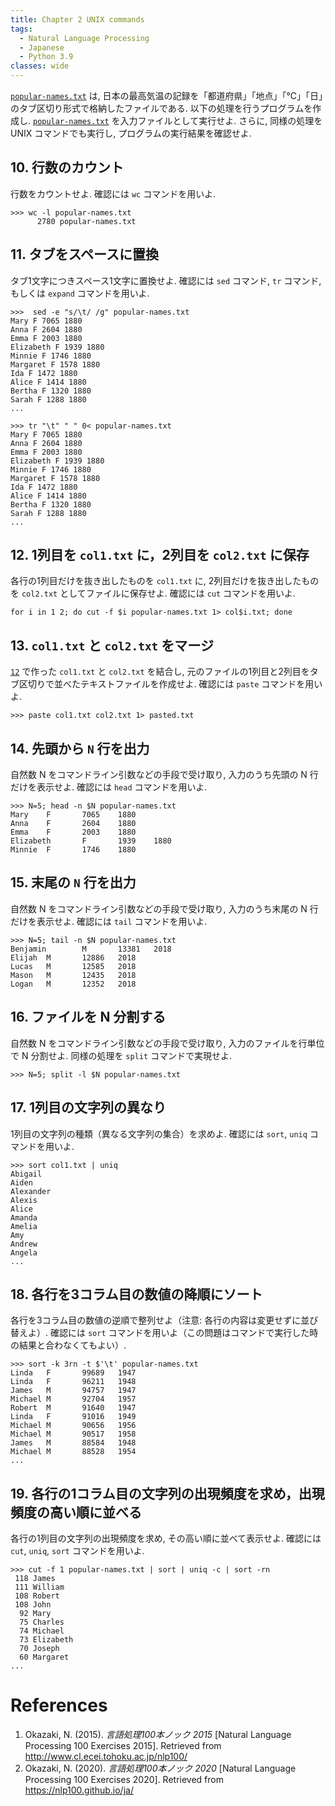 ```yaml
---
title: Chapter 2 UNIX commands
tags:
  - Natural Language Processing
  - Japanese
  - Python 3.9
classes: wide
---
```


[```popular-names.txt```](https://nlp100.github.io/data/popular-names.txt) は, 日本の最高気温の記録を「都道府県」「地点」「℃」「日」のタブ区切り形式で格納したファイルである. 以下の処理を行うプログラムを作成し. [```popular-names.txt```](https://nlp100.github.io/data/popular-names.txt) を入力ファイルとして実行せよ. さらに, 同様の処理を UNIX コマンドでも実行し, プログラムの実行結果を確認せよ.

## 10. 行数のカウント

行数をカウントせよ. 確認には ```wc``` コマンドを用いよ.

```shell
>>> wc -l popular-names.txt
      2780 popular-names.txt
```

## 11. タブをスペースに置換

タブ1文字につきスペース1文字に置換せよ. 確認には ```sed``` コマンド, ```tr``` コマンド, もしくは ```expand``` コマンドを用いよ.

```shell
>>>  sed -e "s/\t/ /g" popular-names.txt
Mary F 7065 1880
Anna F 2604 1880
Emma F 2003 1880
Elizabeth F 1939 1880
Minnie F 1746 1880
Margaret F 1578 1880
Ida F 1472 1880
Alice F 1414 1880
Bertha F 1320 1880
Sarah F 1288 1880
...
```

```shell
>>> tr "\t" " " 0< popular-names.txt
Mary F 7065 1880
Anna F 2604 1880
Emma F 2003 1880
Elizabeth F 1939 1880
Minnie F 1746 1880
Margaret F 1578 1880
Ida F 1472 1880
Alice F 1414 1880
Bertha F 1320 1880
Sarah F 1288 1880
...
```

## 12. 1列目を ```col1.txt``` に，2列目を ```col2.txt``` に保存

各行の1列目だけを抜き出したものを ```col1.txt``` に, 2列目だけを抜き出したものを ```col2.txt``` としてファイルに保存せよ. 確認には ```cut``` コマンドを用いよ.

```shell
for i in 1 2; do cut -f $i popular-names.txt 1> col$i.txt; done
```

## 13. ```col1.txt``` と ```col2.txt``` をマージ

[```12```](#12.-1列目を-<code>col1.txt<%2Fcode>-に，2列目を-<code>col2.txt<%2Fcode>-に保存) で作った ```col1.txt``` と ```col2.txt``` を結合し, 元のファイルの1列目と2列目をタブ区切りで並べたテキストファイルを作成せよ. 確認には ```paste``` コマンドを用いよ.

```shell
>>> paste col1.txt col2.txt 1> pasted.txt
```

## 14. 先頭から ```N``` 行を出力

自然数 N をコマンドライン引数などの手段で受け取り, 入力のうち先頭の N 行だけを表示せよ. 確認には ```head``` コマンドを用いよ.

```shell
>>> N=5; head -n $N popular-names.txt
Mary    F       7065    1880
Anna    F       2604    1880
Emma    F       2003    1880
Elizabeth       F       1939    1880
Minnie  F       1746    1880
```

## 15. 末尾の ```N``` 行を出力

自然数 N をコマンドライン引数などの手段で受け取り, 入力のうち末尾の N 行だけを表示せよ. 確認には ```tail``` コマンドを用いよ.

```shell
>>> N=5; tail -n $N popular-names.txt
Benjamin        M       13381   2018
Elijah  M       12886   2018
Lucas   M       12585   2018
Mason   M       12435   2018
Logan   M       12352   2018
```

## 16. ファイルを N 分割する

自然数 N をコマンドライン引数などの手段で受け取り, 入力のファイルを行単位で N 分割せよ. 同様の処理を ```split``` コマンドで実現せよ.

```shell
>>> N=5; split -l $N popular-names.txt
```

## 17. 1列目の文字列の異なり

1列目の文字列の種類（異なる文字列の集合）を求めよ. 確認には ```sort```, ```uniq``` コマンドを用いよ.

```shell
>>> sort col1.txt | uniq
Abigail
Aiden
Alexander
Alexis
Alice
Amanda
Amelia
Amy
Andrew
Angela
...
```

## 18. 各行を3コラム目の数値の降順にソート

各行を3コラム目の数値の逆順で整列せよ（注意: 各行の内容は変更せずに並び替えよ）. 確認には ```sort``` コマンドを用いよ（この問題はコマンドで実行した時の結果と合わなくてもよい）.

```shell
>>> sort -k 3rn -t $'\t' popular-names.txt
Linda   F       99689   1947
Linda   F       96211   1948
James   M       94757   1947
Michael M       92704   1957
Robert  M       91640   1947
Linda   F       91016   1949
Michael M       90656   1956
Michael M       90517   1958
James   M       88584   1948
Michael M       88528   1954
...
```

## 19. 各行の1コラム目の文字列の出現頻度を求め，出現頻度の高い順に並べる

各行の1列目の文字列の出現頻度を求め, その高い順に並べて表示せよ. 確認には ```cut```, ```uniq```, ```sort``` コマンドを用いよ.

```shell
>>> cut -f 1 popular-names.txt | sort | uniq -c | sort -rn
 118 James
 111 William
 108 Robert
 108 John
  92 Mary
  75 Charles
  74 Michael
  73 Elizabeth
  70 Joseph
  60 Margaret
...
```

# References
1. Okazaki, N. (2015). *言語処理100本ノック 2015* [Natural Language Processing 100 Exercises 2015]. Retrieved from http://www.cl.ecei.tohoku.ac.jp/nlp100/
2. Okazaki, N. (2020). *言語処理100本ノック 2020* [Natural Language Processing 100 Exercises 2020]. Retrieved from https://nlp100.github.io/ja/
